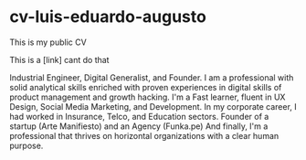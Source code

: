 # cv-luis-eduardo-augusto
This is my public CV

This is a [link]
cant do that



Industrial Engineer, Digital Generalist, and Founder. I am a professional with solid analytical skills enriched with proven experiences in digital skills of product management and growth hacking. 
I'm a Fast learner, fluent in UX Design, Social Media Marketing, and Development. 
In my corporate career, I had worked in Insurance, Telco, and Education sectors. Founder of a startup (Arte Manifiesto) and an Agency (Funka.pe)
And finally, I'm a professional that thrives on horizontal organizations with a clear human purpose. 

